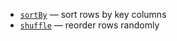 [//]: # (title: Reorder rows)

* [`sortBy`](sortBy.md) — sort rows by key columns
* [`shuffle`](shuffle.md) — reorder rows randomly
